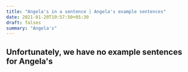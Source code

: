 ```yaml
---
title: "Angela's in a sentence | Angela's example sentences"
date: 2021-01-20T19:57:50+05:30
draft: falses
summary: "Angela's"
---
```

## Unfortunately, we have no example sentences for Angela's                 
